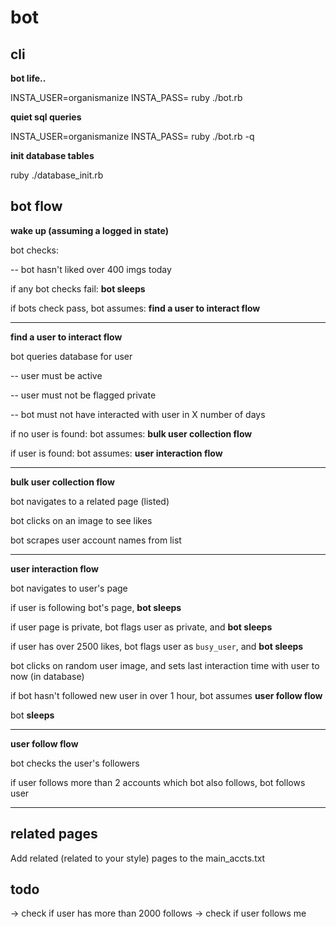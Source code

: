 # bot

## cli

__bot life..__

INSTA_USER=organismanize INSTA_PASS=<pass> ruby ./bot.rb

__quiet sql queries__

INSTA_USER=organismanize INSTA_PASS=<pass> ruby ./bot.rb -q 

__init database tables__

ruby ./database_init.rb


## bot flow

__wake up (assuming a logged in state)__

bot checks:

-- bot hasn't liked over 400 imgs today

if any bot checks fail: __bot sleeps__

if bots check pass, bot assumes: __find a user to interact flow__

---

__find a user to interact flow__

bot queries database for user

-- user must be active

-- user must not be flagged private

-- bot must not have interacted with user in X number of days

if no user is found: bot assumes: __bulk user collection flow__

if user is found: bot assumes: __user interaction flow__

---

__bulk user collection flow__

bot navigates to a related page (listed)

bot clicks on an image to see likes

bot scrapes user account names from list

---

__user interaction flow__

bot navigates to user's page

if user is following bot's page, __bot sleeps__

if user page is private, bot flags user as private, and __bot sleeps__

if user has over 2500 likes, bot flags user as `busy_user`, and __bot sleeps__

bot clicks on random user image, and sets last interaction time with user to now (in database)

if bot hasn't followed new user in over 1 hour, bot assumes __user follow flow__

bot __sleeps__

---

__user follow flow__

bot checks the user's followers

if user follows more than 2 accounts which bot also follows, bot follows user

---


## related pages
Add related (related to your style) pages to the main_accts.txt

## todo

-> check if user has more than 2000 follows
-> check if user follows me
